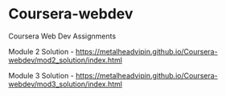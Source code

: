 # Coursera-webdev
Coursera Web Dev Assignments


Module 2 Solution - https://metalheadvipin.github.io/Coursera-webdev/mod2_solution/index.html

Module 3 Solution - https://metalheadvipin.github.io/Coursera-webdev/mod3_solution/index.html
